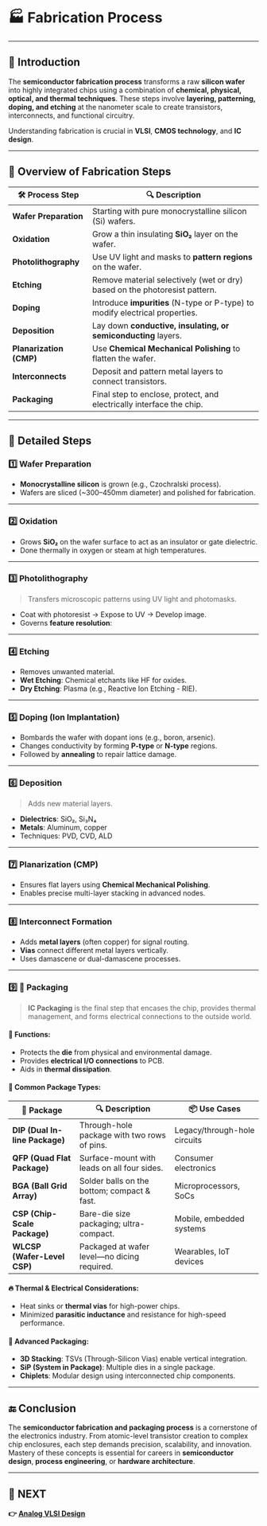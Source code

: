 # 🏭 **Fabrication Process**

---

## 🧬 Introduction

The **semiconductor fabrication process** transforms a raw **silicon wafer** into highly integrated chips using a combination of **chemical, physical, optical, and thermal techniques**. These steps involve **layering, patterning, doping, and etching** at the nanometer scale to create transistors, interconnects, and functional circuitry.

Understanding fabrication is crucial in **VLSI**, **CMOS technology**, and **IC design**.

---

## 🔬 Overview of Fabrication Steps

| 🛠️ Process Step      | 🔍 Description                                                                 |
|-----------------------|--------------------------------------------------------------------------------|
| **Wafer Preparation** | Starting with pure monocrystalline silicon (Si) wafers.                       |
| **Oxidation**         | Grow a thin insulating **SiO₂** layer on the wafer.                           |
| **Photolithography**  | Use UV light and masks to **pattern regions** on the wafer.                   |
| **Etching**           | Remove material selectively (wet or dry) based on the photoresist pattern.   |
| **Doping**            | Introduce **impurities** (N-type or P-type) to modify electrical properties.  |
| **Deposition**        | Lay down **conductive, insulating, or semiconducting** layers.                |
| **Planarization (CMP)** | Use **Chemical Mechanical Polishing** to flatten the wafer.                  |
| **Interconnects**     | Deposit and pattern metal layers to connect transistors.                      |
| **Packaging**         | Final step to enclose, protect, and electrically interface the chip.          |

---

## 🧱 Detailed Steps

### 1️⃣ Wafer Preparation
- **Monocrystalline silicon** is grown (e.g., Czochralski process).
- Wafers are sliced (~300–450mm diameter) and polished for fabrication.

---

### 2️⃣ Oxidation
- Grows **SiO₂** on the wafer surface to act as an insulator or gate dielectric.
- Done thermally in oxygen or steam at high temperatures.

---

### 3️⃣ Photolithography
> Transfers microscopic patterns using UV light and photomasks.

- Coat with photoresist → Expose to UV → Develop image.
- Governs **feature resolution**:

---

### 4️⃣ Etching
- Removes unwanted material.
- **Wet Etching**: Chemical etchants like HF for oxides.
- **Dry Etching**: Plasma (e.g., Reactive Ion Etching - RIE).

---

### 5️⃣ Doping (Ion Implantation)
- Bombards the wafer with dopant ions (e.g., boron, arsenic).
- Changes conductivity by forming **P-type** or **N-type** regions.
- Followed by **annealing** to repair lattice damage.

---

### 6️⃣ Deposition
> Adds new material layers.

- **Dielectrics**: SiO₂, Si₃N₄  
- **Metals**: Aluminum, copper  
- Techniques: PVD, CVD, ALD

---

### 7️⃣ Planarization (CMP)
- Ensures flat layers using **Chemical Mechanical Polishing**.
- Enables precise multi-layer stacking in advanced nodes.

---

### 8️⃣ Interconnect Formation
- Adds **metal layers** (often copper) for signal routing.
- **Vias** connect different metal layers vertically.
- Uses damascene or dual-damascene processes.

---

### 9️⃣ 🧳 Packaging

> **IC Packaging** is the final step that encases the chip, provides thermal management, and forms electrical connections to the outside world.

#### 🔧 Functions:
- Protects the **die** from physical and environmental damage.
- Provides **electrical I/O connections** to PCB.
- Aids in **thermal dissipation**.

#### 🧩 Common Package Types:
| 🧱 Package       | 🔍 Description                            | 📦 Use Cases                     |
|------------------|--------------------------------------------|----------------------------------|
| **DIP (Dual In-line Package)** | Through-hole package with two rows of pins. | Legacy/through-hole circuits     |
| **QFP (Quad Flat Package)**    | Surface-mount with leads on all four sides.  | Consumer electronics             |
| **BGA (Ball Grid Array)**      | Solder balls on the bottom; compact & fast.  | Microprocessors, SoCs            |
| **CSP (Chip-Scale Package)**   | Bare-die size packaging; ultra-compact.      | Mobile, embedded systems         |
| **WLCSP (Wafer-Level CSP)**    | Packaged at wafer level—no dicing required.  | Wearables, IoT devices           |

#### 🔥 Thermal & Electrical Considerations:
- Heat sinks or **thermal vias** for high-power chips.
- Minimized **parasitic inductance** and resistance for high-speed performance.

#### 🧪 Advanced Packaging:
- **3D Stacking**: TSVs (Through-Silicon Vias) enable vertical integration.
- **SiP (System in Package)**: Multiple dies in a single package.
- **Chiplets**: Modular design using interconnected chip components.

---



## 🔚 Conclusion

The **semiconductor fabrication and packaging process** is a cornerstone of the electronics industry. From atomic-level transistor creation to complex chip enclosures, each step demands precision, scalability, and innovation. Mastery of these concepts is essential for careers in **semiconductor design**, **process engineering**, or **hardware architecture**.

---

## 🔹 NEXT  
**👉 [Analog VLSI Design](../Analog_VLSI_Design)**
